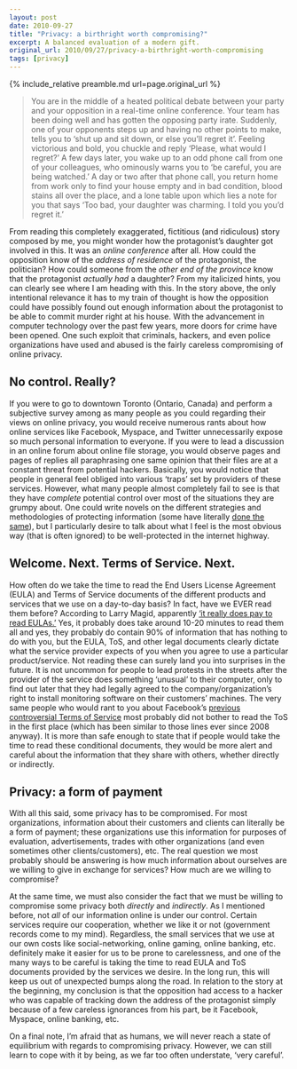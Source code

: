 ```yaml
---
layout: post
date: 2010-09-27
title: "Privacy: a birthright worth compromising?"
excerpt: A balanced evaluation of a modern gift.
original_url: 2010/09/27/privacy-a-birthright-worth-compromising
tags: [privacy]
---
```


{% include_relative preamble.md url=page.original_url %}

> You are in the middle of a heated political debate between your party and your opposition in a real-time online conference. Your team has been doing well and has gotten the opposing party irate. Suddenly, one of your opponents steps up and having no other points to make, tells you to ‘shut up and sit down, or else you’ll regret it’. Feeling victorious and bold, you chuckle and reply ‘Please, what would I regret?’ A few days later, you wake up to an odd phone call from one of your colleagues, who ominously warns you to ‘be careful, you are being watched.’ A day or two after that phone call, you return home from work only to find your house empty and in bad condition, blood stains all over the place, and a lone table upon which lies a note for you that says ‘Too bad, your daughter was charming. I told you you’d regret it.’

From reading this completely exaggerated, fictitious (and ridiculous) story composed by me, you might wonder how the protagonist’s daughter got involved in this. It was an *online conference* after all. How could the opposition know of the *address of residence* of the protagonist, the politician? How could someone from the *other end of the province* know that the protagonist *actually had* a daughter? From my italicized hints, you can clearly see where I am heading with this. In the story above, the only intentional relevance it has to my train of thought is how the opposition could have possibly found out enough information about the protagonist to be able to commit murder right at his house. With the advancement in computer technology over the past few years, more doors for crime have been opened. One such exploit that criminals, hackers, and even police organizations have used and abused is the fairly careless compromising of online privacy.

## No control. Really?

If you were to go to downtown Toronto (Ontario, Canada) and perform a subjective survey among as many people as you could regarding their views on online privacy, you would receive numerous rants about how online services like Facebook, Myspace, and Twitter unnecessarily expose so much personal information to everyone. If you were to lead a discussion in an online forum about online file storage, you would observe pages and pages of replies all paraphrasing one same opinion that their files are at a constant threat from potential hackers. Basically, you would notice that people in general feel obliged into various ‘traps’ set by providers of these services. However, what many people almost completely fail to see is that they have *complete* potential control over most of the situations they are grumpy about.  One could write novels on the different strategies and methodologies of protecting information (some have literally [done the same](http://wordpress.redirectingat.com/?id=725X1342&xcust=8982&xs=1&isjs=1&url=http%3A%2F%2Fwww.amazon.ca%2FInto-Breach-Business-Managing-Information%2Fdp%2F0981636306%2Fref%3Dsr_1_7%3Fie%3DUTF8%26s%3Dbooks%26qid%3D1285551108%26sr%3D1-7&xguid=ee128a164a816a0007566b7b05ec6530&xuuid=1f25c0811a9814b83299f41eeaa10e66&xsessid=&xcreo=0&xed=0&sref=https%3A%2F%2Fdanielvijayakumar.wordpress.com%2F2010%2F09%2F27%2Fprivacy-a-birthright-worth-compromising%2F&pref=https%3A%2F%2Fdanielvijayakumar.wordpress.com%2F&xtz=300&jv=13.12.2-stackpath&bv=2.5.1)), but I particularly desire to talk about what I feel is the most obvious way (that is often ignored) to be well-protected in the internet highway.

## Welcome. Next. Terms of Service. Next.

How often do we take the time to read the End Users License Agreement (EULA) and Terms of Service documents of the different products and services that we use on a day-to-day basis? In fact, have we EVER read them before? According to Larry Magid, apparently [‘it really does pay to read EULAs.’](http://www.pcpitstop.com/spycheck/eula.asp) Yes, it probably does take around 10-20 minutes to read them all and yes, they probably do contain 90% of information that has nothing to do with you, but the EULA, ToS, and other legal documents clearly dictate what the service provider expects of you when you agree to use a particular product/service. Not reading these can surely land you into surprises in the future. It is not uncommon for people to lead protests in the streets after the provider of the service does something ‘unusual’ to their computer, only to find out later that they had legally agreed to the company/organization’s right to install monitoring software on their customers’ machines. The very same people who would rant to you about Facebook’s [previous controversial Terms of Service](http://consumerist.com/2009/02/facebooks-new-terms-of-service-we-can-do-anything-we-want-with-your-content-forever.html) most probably did not bother to read the ToS in the first place (which has been similar to those lines ever since 2008 anyway). It is more than safe enough to state that if people would take the time to read these conditional documents, they would be more alert and careful about the information that they share with others, whether directly or indirectly.

## Privacy: a form of payment

With all this said, some privacy has to be compromised. For most organizations, information about their customers and clients can literally be a form of payment; these organizations use this information for purposes of evaluation, advertisements, trades with other organizations (and even sometimes other clients/customers), etc. The real question we most probably should be answering is how much information about ourselves are we willing to give in exchange for services? How much are we willing to compromise?

At the same time, we must also consider the fact that we must be willing to compromise some privacy both *directly* and *indirectly*. As I mentioned before, not *all* of our information online is under our control. Certain services require our cooperation, whether we like it or not (government records come to my mind). Regardless, the small services that we use at our own costs like social-networking, online gaming, online banking, etc. definitely make it easier for us to be prone to carelessness, and one of the many ways to be careful is taking the time to read EULA and ToS documents provided by the services we desire. In the long run, this will keep us out of unexpected bumps along the road. In relation to the story at the beginning, my conclusion is that the opposition had access to a hacker who was capable of tracking down the address of the protagonist simply because of a few careless ignorances from his part, be it Facebook, Myspace, online banking, etc.

On a final note, I’m afraid that as humans, we will never reach a state of equilibrium with regards to compromising privacy. However, we can still learn to cope with it by being, as we far too often understate, ‘very careful’.